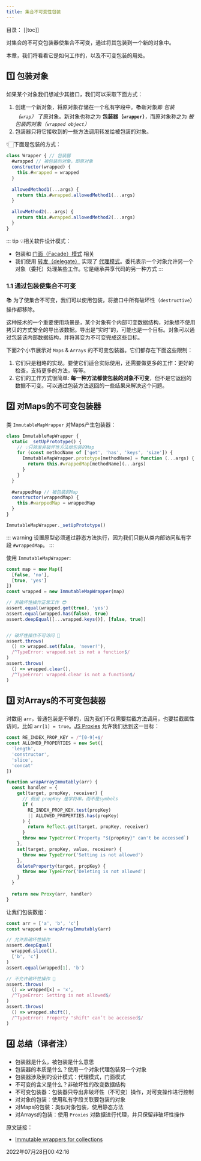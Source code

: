 ```yaml
---
title: 集合不可变性包装
---
```

目录：
[[toc]]

对集合的不可变包装器使集合不可变，通过将其包装到一个新的对象中。

本章，我们将看看它是如何工作的，以及不可变包装的用处。



<p id="1"></p>


## 1️⃣ 包装对象

如果某个对象我们想减少其接口，我们可以采取下面方式：

1. 创建一个新对象，将原对象存储在一个私有字段中。📚新对象即 *包装（`wrap`）* 了原对象。新对象也称之为 **包装器（`wrapper`）**，而原对象称之为 *被包装的对象（`wrapped object`）*
2. 包装器只将它接收到的一些方法调用转发给被包装的对象。

👇🏻下面是包装的方式：

```js {1-2,8}
class Wrapper { // 包装器
  #wrapped // 被包装的对象，即原对象
  constructor(wrapped) {
    this.#wrapped = wrapped
  }
  
  allowedMethod1(...args) {
    return this.#wrapped.allowedMethod1(...args)
  }
  
  allowMethod2(...args) {
    return this.#wrapped.allowedMethod2(...args)
  }
}
```
::: tip
💡相关软件设计模式：

- 包装和 [门面（Facade）模式](https://en.wikipedia.org/wiki/Facade_pattern) 相关
- 我们使用 [转发（delegate）](https://en.wikipedia.org/wiki/Forwarding_(object-oriented_programming)) 实现了 [代理模式](https://en.wikipedia.org/wiki/Delegation_pattern)。委托表示一个对象允许另一个对象（委托）处理某些工作。它是继承共享代码的另一种方式
:::

<p id="1.1"></p>

### 1.1 通过包装使集合不可变

📚 为了使集合不可变，我们可以使用包装，将接口中所有破坏性（`destructive`）操作都移除。

这种技术的一个重要使用场景是，某个对象有个内部可变数据结构，对象想不使用拷贝的方式安全的导出该数据。导出是“实时”的，可能也是一个目标。对象可以通过包装该内部数据结构，并将其变为不可变完成这些目标。

下面2个小节展示对 `Maps` & `Arrays` 的不可变包装器。它们都存在下面这些限制：

1. 它们只是粗略的实现。要使它们适合实际使用，还需要做更多的工作：更好的检查，支持更多的方法，等等。
2. 它们的工作方式很简单: **每一种方法都使包装的对象不可变**，但不是它返回的数据不可变。可以通过包装方法返回的一些结果来解决这个问题。


<p id="2"></p>

## 2️⃣ 对Maps的不可变包装器

类 `ImmutableMapWrapper` 对Maps产生包装器：

```js {3,11,17}
class ImmutableMapWrapper {
  static _setUpPrototype() {
    // 💡只转发非破坏性方法给包装的Map
    for (const methodName of ['get', 'has', 'keys', 'size']) {
      ImmutableMapWrapper.prototype[methodName] = function (...args) {
        return this.#wrappedMap[methodName](...args)
      }
    }
  }
  
  #wrappedMap // 被包装的Map
  constructor(wrappedMap) {
    this.#warppedMap = wrappedMap
  }
}

ImmutableMapWrapper._setUpPrototype()
```
::: warning
设置原型必须通过静态方法执行，因为我们只能从类内部访问私有字段 `#wrappedMap`。
:::

使用 `ImmutableMapWrapper`:

```js {7,13}
const map = new Map([
  [false, 'no'],
  [true, 'yes']
])
const wrapped = new ImmutableMapWrapper(map)

// 非破坏性操作正常工作 😎
assert.equal(wrapped.get(true), 'yes')
assert.equal(wrapped.has(false), true)
assert.deepEqual([...wrapped.keys()], [false, true])


// 破坏性操作不可访问 🚫
assert.throws(
  () => wrapped.set(false, 'never!'),
  /^TypeError: wrapped.set is not a function$/
)
assert.throws(
  () => wrapped.clear(),
  /^TypeError: wrapped.clear is not a function$/
)
```



<p id="3"></p>

## 3️⃣ 对Arrays的不可变包装器

对数组 `arr`，普通包装是不够的，因为我们不仅需要拦截方法调用，也要拦截属性访问，比如 `arr[1] = true`。[JS Proxies](https://exploringjs.com/es6/ch_proxies.html) 允许我们达到这一目标：

```js {9-30}
const RE_INDEX_PROP_KEY = /^[0-9]+$/
const ALLOWED_PROPERTIES = new Set([
  'length',
  'constructor',
  'slice',
  'concat'
])

function wrapArrayImmutably(arr) {
  const handler = {
    get(target, propKey, receiver) {
      // 假设 propKey 是字符串，而不是symbols
      if (
        RE_INDEX_PROP_KEY.test(propKey)
        || ALLOWED_PROPERTIES.has(propKey)
      ) {
        return Reflect.get(target, propKey, receiver)
      }
      throw new TypeError(`Property "${propKey}" can't be accessed`)
    },
    set(target, propKey, value, receiver) {
      throw new TypeError('Setting is not allowed')
    },
    deleteProperty(target, propKey) {
      throw new TypeError('Deleting is not allowed')
    }
  }
  
  return new Proxy(arr, handler)
}
```

让我们包装数组：

```js {4,11}
const arr = ['a', 'b', 'c']
const wrapped = wrapArrayImmutably(arr)

// 允许非破坏性操作
assert.deepEqual(
  wrapped.slice(1),
  ['b', 'c']
)
assert.equal(wrapped[1], 'b')

// 不允许破坏性操作 🚫
assert.throws(
  () => wrapped[x] = 'x',
  /^TypeError: Setting is not allowed$/
)
assert.throws(
  () => wrapped.shift(),
  /^TypeError: Property "shift" can’t be accessed$/
)
```

## 4️⃣ 总结（译者注）

- 包装器是什么，被包装是什么意思
- 包装器的本质是什么？使用一个对象代理包装另一个对象
- 包装器涉及到的设计模式：代理模式，门面模式
- 不可变的含义是什么？非破坏性的改变数据结构
- 不可变包装器：包装器只导出非破坏性（不可变）操作，对可变操作进行控制
- 对对象的包装：使用私有字段关联要包装的对象
- 对Maps的包装：类似对象包装，使用静态方法
- 对Arrays的包装：使用 `Proxies` 对数据进行代理，并只保留非破坏性操作



原文链接：

- [Immutable wrappers for collections](https://exploringjs.com/deep-js/ch_immutable-collection-wrappers.html)

2022年07月28日00:42:16